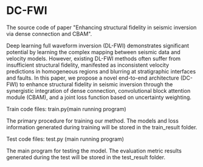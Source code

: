 # DC-FWI
The source code of paper "Enhancing structural fidelity in seismic inversion via dense connection and CBAM".

Deep learning full waveform inversion (DL-FWI) demonstrates significant potential by learning the complex mapping between seismic data and velocity models.
However, existing DL-FWI methods often suffer from insufficient structural fidelity, manifested as inconsistent velocity predictions in homogeneous regions and blurring at stratigraphic interfaces and faults. 
In this paper, we propose a novel end-to-end architecture (DC-FWI) to enhance structural fidelity in seismic inversion through the synergistic integration of dense connection, convolutional block attention module (CBAM), and a joint loss function based on uncertainty weighting. 

Train code files: train.py(main running program)

The primary procedure for training our method. The models and loss information generated during training will be stored in the train_result folder.

Test code files: test.py (main running program)

The main program for testing the model. The evaluation metric results generated during the test will be stored in the test_result folder.

